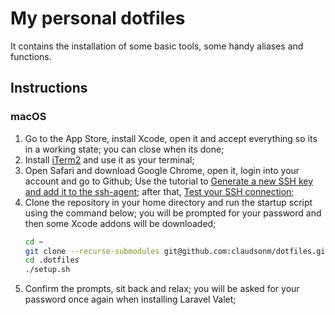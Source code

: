 # My personal dotfiles

It contains the installation of some basic tools, some handy aliases and functions.

## Instructions

### macOS

1. Go to the App Store, install Xcode, open it and accept everything so its in a working state; you can close when its done;
1. Install [iTerm2](https://iterm2.com/) and use it as your terminal;
1. Open Safari and download Google Chrome, open it, login into your account and go to Github; Use the tutorial to [Generate a new SSH key and add it to the ssh-agent](https://docs.github.com/en/github/authenticating-to-github/connecting-to-github-with-ssh/generating-a-new-ssh-key-and-adding-it-to-the-ssh-agent); after that, [Test your SSH connection](https://docs.github.com/en/github/authenticating-to-github/connecting-to-github-with-ssh/testing-your-ssh-connection);
1. Clone the repository in your home directory and run the startup script using the command below; you will be prompted for your password and then some Xcode addons will be downloaded;
    ```sh
    cd ~
    git clone --recurse-submodules git@github.com:claudsonm/dotfiles.git .dotfiles
    cd .dotfiles
    ./setup.sh
    ```
1. Confirm the prompts, sit back and relax; you will be asked for your password once again when installing Laravel Valet;
